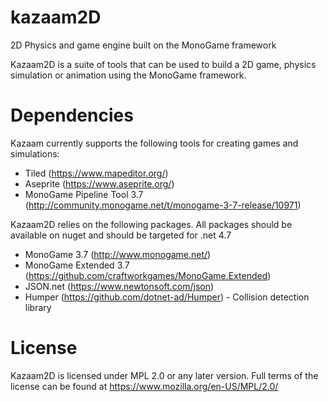 # kazaam2D
2D Physics and game engine built on the MonoGame framework

Kazaam2D is a suite of tools that can be used to build a 2D game, physics simulation or animation using the MonoGame framework.

# Dependencies
Kazaam currently supports the following tools for creating games and simulations:
- Tiled (https://www.mapeditor.org/)
- Aseprite (https://www.aseprite.org/)
- MonoGame Pipeline Tool 3.7 (http://community.monogame.net/t/monogame-3-7-release/10971)

Kazaam2D relies on the following packages. All packages should be available on nuget and should be targeted for .net 4.7
- MonoGame 3.7 (http://www.monogame.net/)
- MonoGame Extended 3.7 (https://github.com/craftworkgames/MonoGame.Extended)
- JSON.net (https://www.newtonsoft.com/json)
- Humper (https://github.com/dotnet-ad/Humper) - Collision detection library

# License
Kazaam2D is licensed under MPL 2.0 or any later version. Full terms of the license can be found at https://www.mozilla.org/en-US/MPL/2.0/

